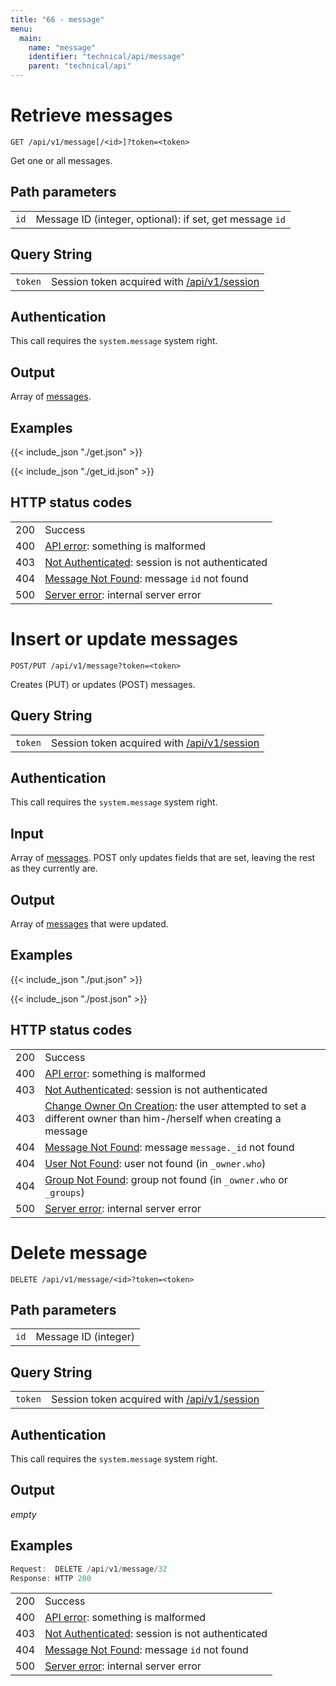 ```yaml
---
title: "66 - message"
menu:
  main:
    name: "message"
    identifier: "technical/api/message"
    parent: "technical/api"
---
```

# Retrieve messages

    GET /api/v1/message[/<id>]?token=<token>

Get one or all messages.

## Path parameters

|   |   |
|---|---|
| `id`    | Message ID (integer, optional): if set, get message `id` |

## Query String

|   |   |
|---|---|
| `token` | Session token acquired with [/api/v1/session](/en/technical/api/session) |

## Authentication

This call requires the `system.message` system right.

## Output

Array of [messages](/en/technical/types/message).

## Examples

{{< include_json "./get.json" >}}

{{< include_json "./get_id.json" >}}


## HTTP status codes

|   |   |
|---|---|
| 200 | Success |
| 400 | [API error](/en/technical/errors): something is malformed |
| 403 | [Not Authenticated](/en/technical/errors): session is not authenticated |
| 404 | [Message Not Found](/en/technical/errors): message `id` not found |
| 500 | [Server error](/en/technical/errors): internal server error |





# Insert or update messages

    POST/PUT /api/v1/message?token=<token>

Creates (PUT) or updates (POST) messages.

## Query String

|   |   |
|---|---|
| `token` | Session token acquired with [/api/v1/session](/en/technical/api/session) |

## Authentication

This call requires the `system.message` system right.

## Input

Array of [messages](/en/technical/types/message). POST only updates fields
that are set, leaving the rest as they currently are.

## Output

Array of [messages](/en/technical/types/message) that were updated.

## Examples


{{< include_json "./put.json" >}}



{{< include_json "./post.json" >}}


## HTTP status codes

|   |   |
|---|---|
| 200 | Success |
| 400 | [API error](/en/technical/errors): something is malformed |
| 403 | [Not Authenticated](/en/technical/errors): session is not authenticated |
| 403 | [Change Owner On Creation](/en/technical/errors): the user attempted to set a different owner than him-/herself when creating a message |
| 404 | [Message Not Found](/en/technical/errors): message `message._id` not found |
| 404 | [User Not Found](/en/technical/errors): user not found (in `_owner.who`) |
| 404 | [Group Not Found](/en/technical/errors): group not found (in `_owner.who` or `_groups`) |
| 500 | [Server error](/en/technical/errors): internal server error |





# Delete message

    DELETE /api/v1/message/<id>?token=<token>

## Path parameters

|   |   |
|---|---|
| `id`    | Message ID (integer) |

## Query String

|   |   |
|---|---|
| `token` | Session token acquired with [/api/v1/session](/en/technical/api/session) |

## Authentication

This call requires the `system.message` system right.

## Output

*empty*

## Examples

```javascript
Request:  DELETE /api/v1/message/32
Response: HTTP 200
```

|   |   |
|---|---|
| 200 | Success |
| 400 | [API error](/en/technical/errors): something is malformed |
| 403 | [Not Authenticated](/en/technical/errors): session is not authenticated |
| 404 | [Message Not Found](/en/technical/errors): message `id` not found |
| 500 | [Server error](/en/technical/errors): internal server error |
